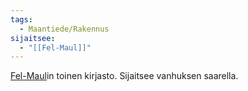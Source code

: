 ```yaml
---
tags:
  - Maantiede/Rakennus
sijaitsee:
  - "[[Fel-Maul]]"
---
```

[Fel-Maul](Fel-Maul.md)in toinen kirjasto. Sijaitsee vanhuksen saarella.
